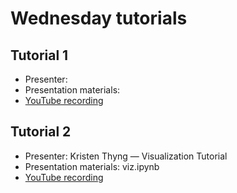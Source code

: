 # Wednesday tutorials

## Tutorial 1           
- Presenter:
- Presentation materials:
- [YouTube recording]()                                                                                                  

## Tutorial 2
- Presenter: Kristen Thyng — Visualization Tutorial
- Presentation materials: viz.ipynb
- [YouTube recording]()  
